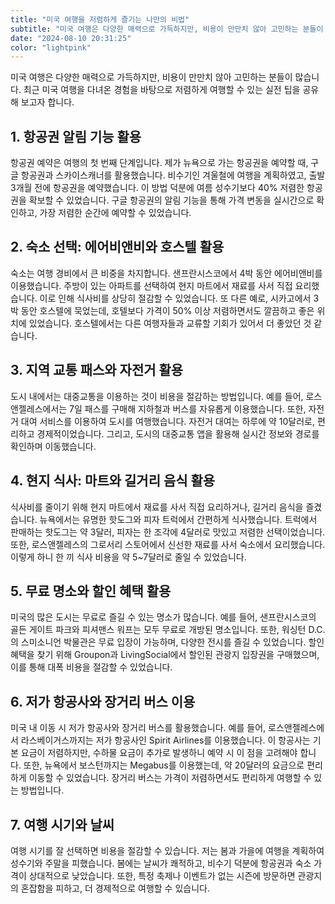 ```yaml
---
title: "미국 여행을 저렴하게 즐기는 나만의 비법"
subtitle: "미국 여행은 다양한 매력으로 가득하지만, 비용이 만만치 않아 고민하는 분들이 많습니다. 최근 미국 여행을 다녀온 경험을 바탕으로 저렴하게 여행할 수 있는 실전 팁을 공유하는 글입니다."
date: "2024-08-10 20:31:25"
color: "lightpink"
---
```




<p>미국 여행은 다양한 매력으로 가득하지만, 비용이 만만치 않아 고민하는 분들이 많습니다. 최근 미국 여행을 다녀온 경험을 바탕으로 저렴하게 여행할 수 있는 실전 팁을 공유해 보고자 합니다.</p>

<h2><b>1. 항공권 알림 기능 활용</b></h2>
<p>항공권 예약은 여행의 첫 번째 단계입니다. 제가 뉴욕으로 가는 항공권을 예약할 때, 구글 항공권과 스카이스캐너를 활용했습니다. 비수기인 겨울철에 여행을 계획하였고, 출발 3개월 전에 항공권을 예약했습니다. 이 방법 덕분에 여름 성수기보다 40% 저렴한 항공권을 확보할 수 있었습니다. 구글 항공권의 알림 기능을 통해 가격 변동을 실시간으로 확인하고, 가장 저렴한 순간에 예약할 수 있었습니다.</p>

<h2><b>2. 숙소 선택: 에어비앤비와 호스텔 활용</b></h2>
<p>숙소는 여행 경비에서 큰 비중을 차지합니다. 샌프란시스코에서 4박 동안 에어비앤비를 이용했습니다. 주방이 있는 아파트를 선택하여 현지 마트에서 재료를 사서 직접 요리했습니다. 이로 인해 식사비를 상당히 절감할 수 있었습니다. 또 다른 예로, 시카고에서 3박 동안 호스텔에 묵었는데, 호텔보다 가격이 50% 이상 저렴하면서도 깔끔하고 좋은 위치에 있었습니다. 호스텔에서는 다른 여행자들과 교류할 기회가 있어서 더 좋았던 것 같습니다.</p>

<h2><b>3. 지역 교통 패스와 자전거 활용</b></h2>
<p>도시 내에서는 대중교통을 이용하는 것이 비용을 절감하는 방법입니다. 예를 들어, 로스앤젤레스에서는 7일 패스를 구매해 지하철과 버스를 자유롭게 이용했습니다. 또한, 자전거 대여 서비스를 이용하여 도시를 여행했습니다. 자전거 대여는 하루에 약 10달러로, 편리하고 경제적이었습니다. 그리고, 도시의 대중교통 앱을 활용해 실시간 정보와 경로를 확인하며 이동했습니다.</p>

<h2><b>4. 현지 식사: 마트와 길거리 음식 활용</b></h2>
<p>식사비를 줄이기 위해 현지 마트에서 재료를 사서 직접 요리하거나, 길거리 음식을 즐겼습니다. 뉴욕에서는 유명한 핫도그와 피자 트럭에서 간편하게 식사했습니다. 트럭에서 판매하는 핫도그는 약 3달러, 피자는 한 조각에 4달러로 맛있고 저렴한 선택이었습니다. 또한, 로스앤젤레스의 그로서리 스토어에서 신선한 재료를 사서 숙소에서 요리했습니다. 이렇게 하니 한 끼 식사 비용을 약 5~7달러로 줄일 수 있었습니다.</p>

<h2><b>5. 무료 명소와 할인 혜택 활용</b></h2>
<p>미국의 많은 도시는 무료로 즐길 수 있는 명소가 많습니다. 예를 들어, 샌프란시스코의 골든 게이트 파크와 피셔맨스 워프는 모두 무료로 개방된 명소입니다. 또한, 워싱턴 D.C.의 스미소니언 박물관은 무료 입장이 가능하며, 다양한 전시를 즐길 수 있었습니다. 할인 혜택을 찾기 위해 Groupon과 LivingSocial에서 할인된 관광지 입장권을 구매했으며, 이를 통해 대폭 비용을 절감할 수 있었습니다.</p>

<h2><b>6. 저가 항공사와 장거리 버스 이용</b></h2>
<p>미국 내 이동 시 저가 항공사와 장거리 버스를 활용했습니다. 예를 들어, 로스앤젤레스에서 라스베이거스까지는 저가 항공사인 Spirit Airlines를 이용했습니다. 이 항공사는 기본 요금이 저렴하지만, 수하물 요금이 추가로 발생하니 예약 시 이 점을 고려해야 합니다. 또한, 뉴욕에서 보스턴까지는 Megabus를 이용했는데, 약 20달러의 요금으로 편리하게 이동할 수 있었습니다. 장거리 버스는 가격이 저렴하면서도 편리하게 여행할 수 있는 방법입니다.</p>

<h2><b>7. 여행 시기와 날씨</b></h2>
<p>여행 시기를 잘 선택하면 비용을 절감할 수 있습니다. 저는 봄과 가을에 여행을 계획하여 성수기와 주말을 피했습니다. 봄에는 날씨가 쾌적하고, 비수기 덕분에 항공권과 숙소 가격이 상대적으로 낮았습니다. 또한, 특정 축제나 이벤트가 없는 시즌에 방문하면 관광지의 혼잡함을 피하고, 더 경제적으로 여행할 수 있습니다.</p>
